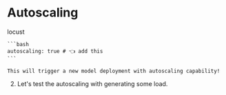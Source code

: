 # Autoscaling

locust


    ```bash
    autoscaling: true # 👈 add this
    ```

    This will trigger a new model deployment with autoscaling capability! 
    
2. Let's test the autoscaling with generating some load. 